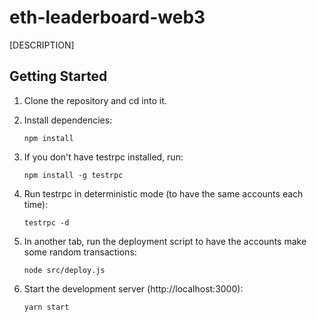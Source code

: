 # eth-leaderboard-web3

[DESCRIPTION]

## Getting Started
1. Clone the repository and cd into it.

2. Install dependencies:
    ```
    npm install
    ```
3. If you don't have testrpc installed, run:
    ```
    npm install -g testrpc
    ```
4. Run testrpc in deterministic mode (to have the same accounts each time):
    ```
    testrpc -d
    ```
5. In another tab, run the deployment script to have the accounts make some random transactions:
    ```
    node src/deploy.js
    ```
6. Start the development server (http://localhost:3000):
    ```
    yarn start
    ```
